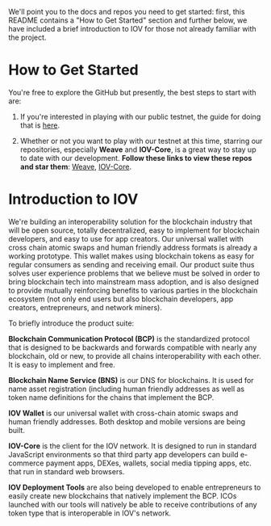 We'll point you to the docs and repos you need to get started: first, this README contains a "How to Get Started" section and further below, we have included a brief introduction to IOV for those not already familiar with the project. 

# How to Get Started

You're free to explore the GitHub but presently, the best steps to start with are:

1. If you're interested in playing with our public testnet, the guide for doing that is [here](https://github.com/iov-one/iov-core/blob/master/packages/iov-core/README.md "How to Use IOV-Core").

2. Whether or not you want to play with our testnet at this time, starring our repositories, especially **Weave** and **IOV-Core**, is a great way to stay up to date with our development. **Follow these links to view these repos and star them**: [Weave](https://github.com/iov-one/weave "Weave Repository"), [IOV-Core](https://github.com/iov-one/iov-core "IOV-Core Repository").



# Introduction to IOV

We're building an interoperability solution for the blockchain industry that will be open source, totally decentralized, easy to implement for blockchain developers, and easy to use for app creators. Our universal wallet with cross chain atomic swaps and human friendly address formats is already a working prototype. This wallet makes using blockchain tokens as easy for regular consumers as sending and receiving email. Our product suite thus solves user experience problems that we believe must be solved in order to bring blockchain tech into mainstream mass adoption, and is also designed to provide mutually reinforcing benefits to various parties in the blockchain ecosystem (not only end users but also blockchain developers, app creators, entrepreneurs, and network miners).

To briefly introduce the product suite:

**Blockchain Communication Protocol (BCP)** is the standardized protocol that is designed to be backwards and forwards compatible with nearly any blockchain, old or new, to provide all chains interoperability with each other. It is easy to implement and free.

**Blockchain Name Service (BNS)** is our DNS for blockchains. It is used for name asset registration (including human friendly addresses as well as token name definitions for the chains that implement the BCP.

**IOV Wallet** is our universal wallet with cross-chain atomic swaps and human friendly addresses. Both desktop and mobile versions are being built.

**IOV-Core** is the client for the IOV network. It is designed to run in standard JavaScript environments so that third party app developers can build e-commerce payment apps, DEXes, wallets, social media tipping apps, etc. that run in standard web browsers.

**IOV Deployment Tools** are also being developed to enable entrepreneurs to easily create new blockchains that natively implement the BCP. ICOs launched with our tools will natively be able to receive contributions of any token type that is interoperable in IOV's network.

